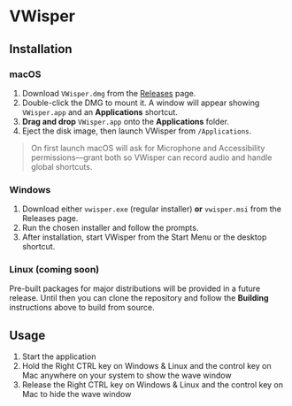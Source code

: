# VWisper
## Installation

### macOS

1. Download `VWisper.dmg` from the [Releases](https://github.com/xptea/VWisper/releases) page.
2. Double-click the DMG to mount it. A window will appear showing `VWisper.app` and an **Applications** shortcut.
3. **Drag and drop** `VWisper.app` onto the **Applications** folder.
4. Eject the disk image, then launch VWisper from `/Applications`.

> On first launch macOS will ask for Microphone and Accessibility permissions—grant both so VWisper can record audio and handle global shortcuts.

### Windows

1. Download either `vwisper.exe` (regular installer) **or** `vwisper.msi` from the Releases page.
2. Run the chosen installer and follow the prompts.
3. After installation, start VWisper from the Start Menu or the desktop shortcut.

### Linux (coming soon)

Pre-built packages for major distributions will be provided in a future release. Until then you can clone the repository and follow the **Building** instructions above to build from source.

## Usage

1. Start the application
2. Hold the Right CTRL key on Windows & Linux and the control key on Mac anywhere on your system to show the wave window
3. Release the Right CTRL key on Windows & Linux and the control key on Mac to hide the wave window

